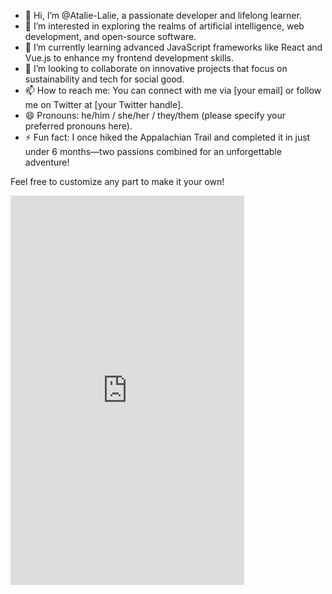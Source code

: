 - 👋 Hi, I’m @Atalie-Lalie, a passionate developer and lifelong learner.
- 👀 I’m interested in exploring the realms of artificial intelligence, web development, and open-source software.
- 🌱 I’m currently learning advanced JavaScript frameworks like React and Vue.js to enhance my frontend development skills.
- 💞️ I’m looking to collaborate on innovative projects that focus on sustainability and tech for social good.
- 📫 How to reach me: You can connect with me via [your email] or follow me on Twitter at [your Twitter handle].
- 😄 Pronouns: he/him / she/her / they/them (please specify your preferred pronouns here).
- ⚡ Fun fact: I once hiked the Appalachian Trail and completed it in just under 6 months—two passions combined for an unforgettable adventure!

Feel free to customize any part to make it your own!
<!---
Atalie-Lalie/Atalie-Lalie is a ✨ special ✨ repository because its `README.md` (this file) appears on your GitHub profile.
You can click the Preview link to take a look at your changes.
--->
<iframe width="374" height="623" src="https://zbd.gg/embed/ataliecruz" frameborder="0" />
